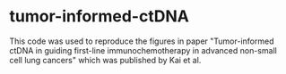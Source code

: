 # tumor-informed-ctDNA

This code was used to reproduce the figures in paper "Tumor-informed ctDNA in guiding first-line immunochemotherapy in advanced non-small cell lung cancers"
which was published by Kai et al.
